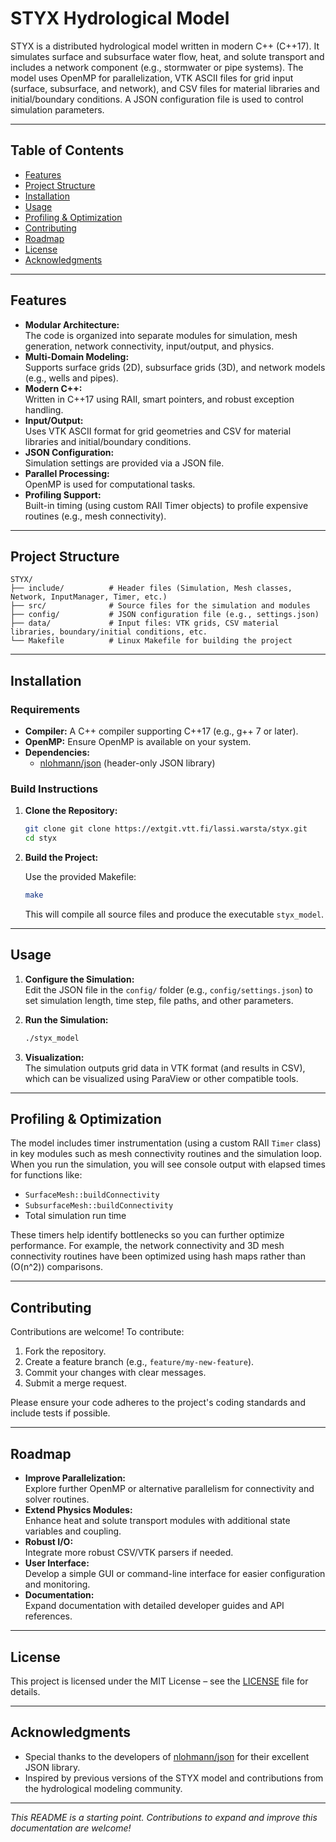 # STYX Hydrological Model

STYX is a distributed hydrological model written in modern C++ (C++17). It simulates surface and subsurface water flow, heat, and solute transport and includes a network component (e.g., stormwater or pipe systems). The model uses OpenMP for parallelization, VTK ASCII files for grid input (surface, subsurface, and network), and CSV files for material libraries and initial/boundary conditions. A JSON configuration file is used to control simulation parameters.

---

## Table of Contents

- [Features](#features)
- [Project Structure](#project-structure)
- [Installation](#installation)
- [Usage](#usage)
- [Profiling & Optimization](#profiling--optimization)
- [Contributing](#contributing)
- [Roadmap](#roadmap)
- [License](#license)
- [Acknowledgments](#acknowledgments)

---

## Features

- **Modular Architecture:**  
  The code is organized into separate modules for simulation, mesh generation, network connectivity, input/output, and physics.  
- **Multi-Domain Modeling:**  
  Supports surface grids (2D), subsurface grids (3D), and network models (e.g., wells and pipes).
- **Modern C++:**  
  Written in C++17 using RAII, smart pointers, and robust exception handling.
- **Input/Output:**  
  Uses VTK ASCII format for grid geometries and CSV for material libraries and initial/boundary conditions.
- **JSON Configuration:**  
  Simulation settings are provided via a JSON file.
- **Parallel Processing:**  
  OpenMP is used for computational tasks.
- **Profiling Support:**  
  Built-in timing (using custom RAII Timer objects) to profile expensive routines (e.g., mesh connectivity).

---

## Project Structure

```
STYX/
├── include/          # Header files (Simulation, Mesh classes, Network, InputManager, Timer, etc.)
├── src/              # Source files for the simulation and modules
├── config/           # JSON configuration file (e.g., settings.json)
├── data/             # Input files: VTK grids, CSV material libraries, boundary/initial conditions, etc.
└── Makefile          # Linux Makefile for building the project
```

---

## Installation

### Requirements

- **Compiler:** A C++ compiler supporting C++17 (e.g., g++ 7 or later).
- **OpenMP:** Ensure OpenMP is available on your system.
- **Dependencies:**  
  - [nlohmann/json](https://github.com/nlohmann/json) (header-only JSON library)
  
### Build Instructions

1. **Clone the Repository:**

   ```bash
   git clone git clone https://extgit.vtt.fi/lassi.warsta/styx.git
   cd styx
   ```

2. **Build the Project:**

   Use the provided Makefile:
   ```bash
   make
   ```
   This will compile all source files and produce the executable `styx_model`.

---

## Usage

1. **Configure the Simulation:**  
   Edit the JSON file in the `config/` folder (e.g., `config/settings.json`) to set simulation length, time step, file paths, and other parameters.

2. **Run the Simulation:**

   ```bash
   ./styx_model
   ```
   
3. **Visualization:**  
   The simulation outputs grid data in VTK format (and results in CSV), which can be visualized using ParaView or other compatible tools.

---

## Profiling & Optimization

The model includes timer instrumentation (using a custom RAII `Timer` class) in key modules such as mesh connectivity routines and the simulation loop. When you run the simulation, you will see console output with elapsed times for functions like:

- `SurfaceMesh::buildConnectivity`
- `SubsurfaceMesh::buildConnectivity`
- Total simulation run time

These timers help identify bottlenecks so you can further optimize performance. For example, the network connectivity and 3D mesh connectivity routines have been optimized using hash maps rather than \(O(n^2)\) comparisons.

---

## Contributing

Contributions are welcome! To contribute:

1. Fork the repository.
2. Create a feature branch (e.g., `feature/my-new-feature`).
3. Commit your changes with clear messages.
4. Submit a merge request.

Please ensure your code adheres to the project's coding standards and include tests if possible.

---

## Roadmap

- **Improve Parallelization:**  
  Explore further OpenMP or alternative parallelism for connectivity and solver routines.
- **Extend Physics Modules:**  
  Enhance heat and solute transport modules with additional state variables and coupling.
- **Robust I/O:**  
  Integrate more robust CSV/VTK parsers if needed.
- **User Interface:**  
  Develop a simple GUI or command-line interface for easier configuration and monitoring.
- **Documentation:**  
  Expand documentation with detailed developer guides and API references.

---

## License

This project is licensed under the MIT License – see the [LICENSE](LICENSE) file for details.

---

## Acknowledgments

- Special thanks to the developers of [nlohmann/json](https://github.com/nlohmann/json) for their excellent JSON library.
- Inspired by previous versions of the STYX model and contributions from the hydrological modeling community.

---

*This README is a starting point. Contributions to expand and improve this documentation are welcome!*

